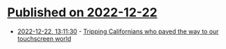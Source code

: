 # [Published on 2022-12-22](index.md)

* [2022-12-22, 13:11:30](https://news.ycombinator.com/item?id=34092876) - [Tripping Californians who paved the way to our touchscreen world](https://www.theguardian.com/artanddesign/2017/may/11/design-museum-california-designing-freedom-tech-design)
